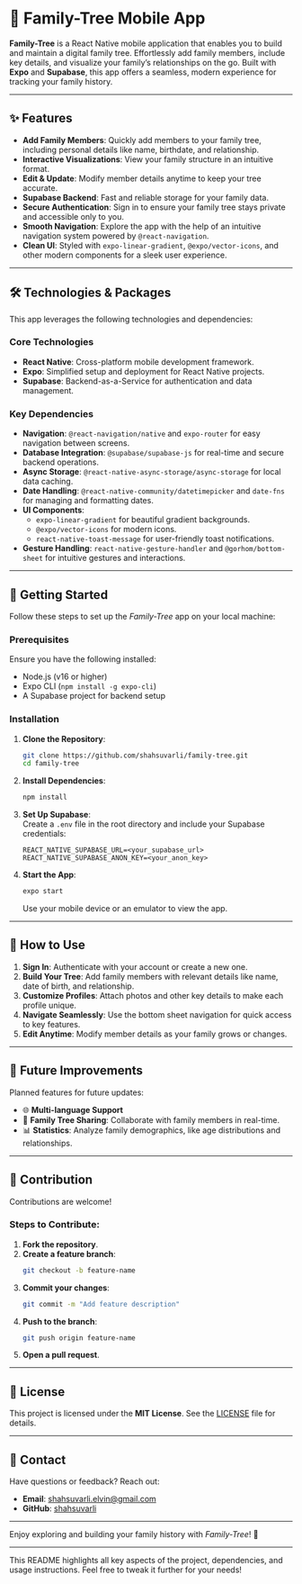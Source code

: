 # 🌳 Family-Tree Mobile App  

**Family-Tree** is a React Native mobile application that enables you to build and maintain a digital family tree. Effortlessly add family members, include key details, and visualize your family’s relationships on the go. Built with **Expo** and **Supabase**, this app offers a seamless, modern experience for tracking your family history.  

---

## ✨ Features  

- **Add Family Members**: Quickly add members to your family tree, including personal details like name, birthdate, and relationship.
- **Interactive Visualizations**: View your family structure in an intuitive format.
- **Edit & Update**: Modify member details anytime to keep your tree accurate.
- **Supabase Backend**: Fast and reliable storage for your family data.
- **Secure Authentication**: Sign in to ensure your family tree stays private and accessible only to you.
- **Smooth Navigation**: Explore the app with the help of an intuitive navigation system powered by `@react-navigation`.
- **Clean UI**: Styled with `expo-linear-gradient`, `@expo/vector-icons`, and other modern components for a sleek user experience.

---

## 🛠️ Technologies & Packages  

This app leverages the following technologies and dependencies:  

### **Core Technologies**
- **React Native**: Cross-platform mobile development framework.
- **Expo**: Simplified setup and deployment for React Native projects.
- **Supabase**: Backend-as-a-Service for authentication and data management.

### **Key Dependencies**
- **Navigation**: `@react-navigation/native` and `expo-router` for easy navigation between screens.
- **Database Integration**: `@supabase/supabase-js` for real-time and secure backend operations.
- **Async Storage**: `@react-native-async-storage/async-storage` for local data caching.
- **Date Handling**: `@react-native-community/datetimepicker` and `date-fns` for managing and formatting dates.
- **UI Components**: 
  - `expo-linear-gradient` for beautiful gradient backgrounds.
  - `@expo/vector-icons` for modern icons.
  - `react-native-toast-message` for user-friendly toast notifications.
- **Gesture Handling**: `react-native-gesture-handler` and `@gorhom/bottom-sheet` for intuitive gestures and interactions.

---

## 📱 Getting Started  

Follow these steps to set up the *Family-Tree* app on your local machine:  

### Prerequisites  
Ensure you have the following installed:  
- Node.js (v16 or higher)  
- Expo CLI (`npm install -g expo-cli`)  
- A Supabase project for backend setup  

### Installation  

1. **Clone the Repository**:
   ```bash
   git clone https://github.com/shahsuvarli/family-tree.git
   cd family-tree
   ```

2. **Install Dependencies**:
   ```bash
   npm install
   ```

3. **Set Up Supabase**:  
   Create a `.env` file in the root directory and include your Supabase credentials:  
   ```env
   REACT_NATIVE_SUPABASE_URL=<your_supabase_url>
   REACT_NATIVE_SUPABASE_ANON_KEY=<your_anon_key>
   ```

4. **Start the App**:
   ```bash
   expo start
   ```
   Use your mobile device or an emulator to view the app.

---

## 🎯 How to Use  

1. **Sign In**: Authenticate with your account or create a new one.  
2. **Build Your Tree**: Add family members with relevant details like name, date of birth, and relationship.  
3. **Customize Profiles**: Attach photos and other key details to make each profile unique.  
4. **Navigate Seamlessly**: Use the bottom sheet navigation for quick access to key features.  
5. **Edit Anytime**: Modify member details as your family grows or changes.  

---

## 🚀 Future Improvements  

Planned features for future updates:  
- 🌐 **Multi-language Support**  
- 🔄 **Family Tree Sharing**: Collaborate with family members in real-time.  
- 📊 **Statistics**: Analyze family demographics, like age distributions and relationships.  

---

## 🤝 Contribution  

Contributions are welcome!  

### Steps to Contribute:
1. **Fork the repository**.  
2. **Create a feature branch**:
   ```bash
   git checkout -b feature-name
   ```
3. **Commit your changes**:
   ```bash
   git commit -m "Add feature description"
   ```
4. **Push to the branch**:
   ```bash
   git push origin feature-name
   ```
5. **Open a pull request**.  

---

## 📜 License  

This project is licensed under the **MIT License**. See the [LICENSE](LICENSE) file for details.  

---

## 📧 Contact  

Have questions or feedback? Reach out:  
- **Email**: shahsuvarli.elvin@gmail.com  
- **GitHub**: [shahsuvarli](https://github.com/shahsuvarli)  

---

Enjoy exploring and building your family history with *Family-Tree*! 🌟  

--- 

This README highlights all key aspects of the project, dependencies, and usage instructions. Feel free to tweak it further for your needs!
